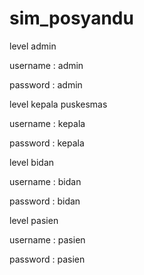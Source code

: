 # sim_posyandu 
level admin

username : admin

password : admin



level kepala puskesmas

username : kepala

password : kepala



level bidan 

username : bidan

password : bidan



level pasien

username : pasien

password : pasien

